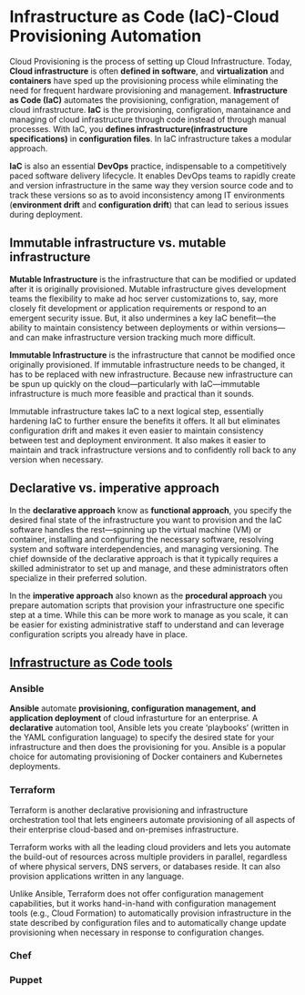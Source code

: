 # Infrastructure as Code (IaC)-Cloud Provisioning Automation
Cloud Provisioning is the process of setting up Cloud Infrastructure. Today, **Cloud infrastructure** is often **defined in software**, and **virtualization** and **containers** have sped up the provisioning process while eliminating the need for frequent hardware provisioning and management. **Infrastructure as Code (IaC)** automates the provisioning, configration, management  of cloud infrastructure. **IaC** is the provisioning, configration, mantainance and managing of cloud infrastructure through code instead of through manual processes. With IaC, you **defines infrastructure(infrastructure specifications)** in **configuration files**. In IaC infrastructure takes a modular approach.  

**IaC** is also an essential **DevOps** practice, indispensable to a competitively paced software delivery lifecycle. It enables DevOps teams to rapidly create and version infrastructure in the same way they version source code and to track these versions so as to avoid inconsistency among IT environments (**environment drift** and  **configuration drift**) that can lead to serious issues during deployment.

## Immutable infrastructure vs. mutable infrastructure

**Mutable Infrastructure** is the infrastructure that can be modified or updated after it is originally provisioned. Mutable infrastructure gives development teams the flexibility to make ad hoc server customizations to, say, more closely fit development or application requirements or respond to an emergent security issue. But, it also undermines a key IaC benefit—the ability to maintain consistency between deployments or within versions—and can make infrastructure version tracking much more difficult.

**Immutable Infrastructure** is the infrastructure that cannot be modified once originally provisioned. If immutable infrastructure needs to be changed, it has to be replaced with new infrastructure. Because new infrastructure can be spun up quickly on the cloud—particularly with IaC—immutable infrastructure is much more feasible and practical than it sounds.

Immutable infrastructure takes IaC to a next logical step, essentially hardening IaC to further ensure the benefits it offers. It all but eliminates configuration drift and makes it even easier to maintain consistency between test and deployment environment. It also makes it easier to maintain and track infrastructure versions and to confidently roll back to any version when necessary.

## Declarative vs. imperative approach

In the **declarative approach** know as **functional approach**, you specify the desired final state of the infrastructure you want to provision and the IaC software handles the rest—spinning up the virtual machine (VM) or container, installing and configuring the necessary software, resolving system and software interdependencies, and managing versioning. The chief downside of the declarative approach is that it typically requires a skilled administrator to set up and manage, and these administrators often specialize in their preferred solution.

In the **imperative approach** also known as the **procedural approach** you prepare automation scripts that provision your infrastructure one specific step at a time. While this can be more work to manage as you scale, it can be easier for existing administrative staff to understand and can leverage configuration scripts you already have in place.

## [Infrastructure as Code tools](https://www.ibm.com/cloud/blog/chef-ansible-puppet-terraform)

### Ansible
**Ansible**  automate **provisioning, configuration management, and application deployment** of cloud infrasturture for an enterprise. A **declarative** automation tool, Ansible lets you create ‘playbooks’ (written in the YAML configuration language) to specify the desired state for your infrastructure and then does the provisioning for you. Ansible is a popular choice for automating provisioning of Docker containers and Kubernetes deployments.

### Terraform

Terraform is another declarative provisioning and infrastructure orchestration tool that lets engineers automate provisioning of all aspects of their enterprise cloud-based and on-premises infrastructure.

Terraform works with all the leading cloud providers and lets you automate the build-out of resources across multiple providers in parallel, regardless of where physical servers, DNS servers, or databases reside. It can also provision applications written in any language.

Unlike Ansible, Terraform does not offer configuration management capabilities, but it works hand-in-hand with configuration management tools (e.g., Cloud Formation) to automatically provision infrastructure in the state described by configuration files and to automatically change update provisioning when necessary in response to configuration changes.

### Chef
### Puppet
